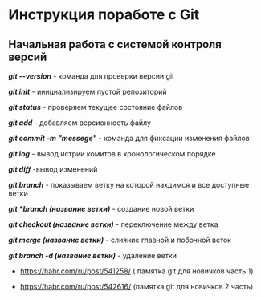 # Инструкция поработе с Git

## Начальная работа с системой контроля версий

**_git --version_** - команда для проверки версии git

**_git init_** - инициализируем пустой репозиторий 

**_git status_** - проверяем текущее состояние файлов

**_git add_** - добавляем версионность файлу

**_git commit -m "messege"_** - команда для фиксации изменения файлов

**_git log_** -  вывод истрии комитов в хронологическом порядке

**_git diff_** -вывод изменений

**_git branch_** - показываем ветку на которой нахдимся и все доступные ветки

**_git *branch (название ветки)_** - создание новой ветки

**_git checkout (название ветки)_** - переключение между ветка

**_git merge (название ветки)_** - слияние главной и побочной веток

**_git branch -d (название ветки)_** - удаление ветки

* https://habr.com/ru/post/541258/ ( памятка git для новичков часть 1)

* https://habr.com/ru/post/542616/ (памятка git для новичков 2 часть)